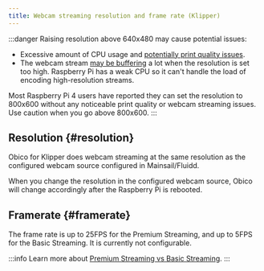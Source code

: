 ```yaml
---
title: Webcam streaming resolution and frame rate (Klipper)
---
```


:::danger
Raising resolution above 640x480 may cause potential issues:

- Excessive amount of CPU usage and [potentially print quality issues](webcam-streaming-excessive-cpu.md).
- The webcam stream [may be buffering](webcam-feed-is-laggy.md/#buffering) a lot when the resolution is set too high. Raspberry Pi has a weak CPU so it can't handle the load of encoding high-resolution streams.

Most Raspberry Pi 4 users have reported they can set the resolution to 800x600 without any noticeable print quality or webcam streaming issues. Use caution when you go above 800x600.
:::

## Resolution {#resolution}

Obico for Klipper does webcam streaming at the same resolution as the configured webcam source configured in Mainsail/Fluidd.

When you change the resolution in the configured webcam source, Obico will change accordingly after the Raspberry Pi is rebooted.

## Framerate {#framerate}

The frame rate is up to 25FPS for the Premium Streaming, and up to 5FPS for the Basic Streaming. It is currently not configurable.

:::info
Learn more about [Premium Streaming vs Basic Streaming](/docs/user-guides/webcam-streaming-for-human-eyes).
:::
